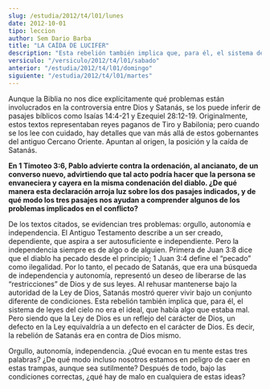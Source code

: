 ```yaml
---
slug: /estudia/2012/t4/l01/lunes
date: 2012-10-01
tipo: leccion
author: Sem Dario Barba
title: "LA CAÍDA DE LUCIFER"
description: "Esta rebelión también implica que, para él, el sistema de leyes del cielo no  era el ideal, que había algo que estaba mal. Pero siendo que la Ley de Dios es  un reflejo del carácter de Dios, un defecto en la Ley equivaldría a un defecto  en el carácter de Dios."
versiculo: "/versiculo/2012/t4/l01/sabado"
anterior: "/estudia/2012/t4/l01/domingo"
siguiente: "/estudia/2012/t4/l01/martes"
---
```


Aunque la Biblia no nos dice explícitamente qué problemas están involucrados en la controversia entre Dios y Satanás, se los puede inferir de pasajes bíblicos como Isaías 14:4-21 y Ezequiel 28:12-19. Originalmente, estos textos representaban reyes paganos de Tiro y Babilonia; pero cuando se los lee con cuidado, hay detalles que van más allá de estos gobernantes del antiguo Cercano Oriente. Apuntan al origen, la posición y la caída de Satanás.

**En 1 Timoteo 3:6, Pablo advierte contra la ordenación, al ancianato, de un converso nuevo, advirtiendo que tal acto podría hacer que la persona se envaneciera y cayera en la misma condenación del diablo. ¿De qué manera esta declaración arroja luz sobre los dos pasajes indicados, y de qué modo los tres pasajes nos ayudan a comprender algunos de los problemas implicados en el conflicto?**

De los textos citados, se evidencian tres problemas: orgullo, autonomía e independencia. El Antiguo Testamento describe a un ser creado, dependiente, que aspira a ser autosuficiente e independiente. Pero la independencia siempre es de algo o de alguien. Primera de Juan 3:8 dice que el diablo ha pecado desde el principio; 1 Juan 3:4 define el “pecado” como ilegalidad. Por lo tanto, el pecado de Satanás, que era una búsqueda de independencia y autonomía, representó un deseo de liberarse de las “restricciones” de Dios y de sus leyes. Al rehusar mantenerse bajo la autoridad de la Ley de Dios, Satanás mostró querer vivir bajo un conjunto diferente de condiciones. Esta rebelión también implica que, para él, el sistema de leyes del cielo no era el ideal, que había algo que estaba mal. Pero siendo que la Ley de Dios es un reflejo del carácter de Dios, un defecto en la Ley equivaldría a un defecto en el carácter de Dios. Es decir, la rebelión de Satanás era en contra de Dios mismo.

Orgullo, autonomía, independencia. ¿Qué evocan en tu mente estas tres palabras? ¿De qué modo incluso nosotros estamos en peligro de caer en estas trampas, aunque sea sutilmente? Después de todo, bajo las condiciones correctas, ¿qué hay de malo en cualquiera de estas ideas?
